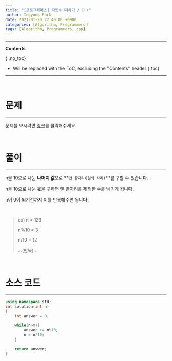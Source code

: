 ```yaml
---
title: "[프로그래머스] 자릿수 더하기 / C++"
author: Ingyung Park
date: 2021-01-20 22:40:00 +0900
categories: [Algorithm, Programmers]
tags: [Algorithm, Programmers, cpp]
---
```


---
**Contents**

{:.no_toc}

* Will be replaced with the ToC, excluding the "Contents" header
{:toc}
---

<br/>

# **문제**

---



문제를 보시려면 [링크](https://programmers.co.kr/learn/courses/30/lessons/12931)를 클릭해주세요. 

<br/>

# **풀이**

---

n을 10으로 나눈 **나머지 값**으로 **`맨 끝자리(일의 자리)`**를 구할 수 있습니다.

n을 10으로 나눈 **몫**을 구하면 맨 끝자리를 제외한 수를 남기게 됩니다.

n이 0이 되기전까지 이를 반복해주면 됩니다.

<br/>

> ex) n = 123
>
> n%10 = 3
>
> n/10 = 12
>
> ...(반복)..



<br/>

# **소스 코드**

---



```c++
using namespace std;
int solution(int n)
{
    int answer = 0;

    while(n>0){
        answer += n%10;
        n = n/10;
    }

    return answer;
}
```

<br/>

<br/>